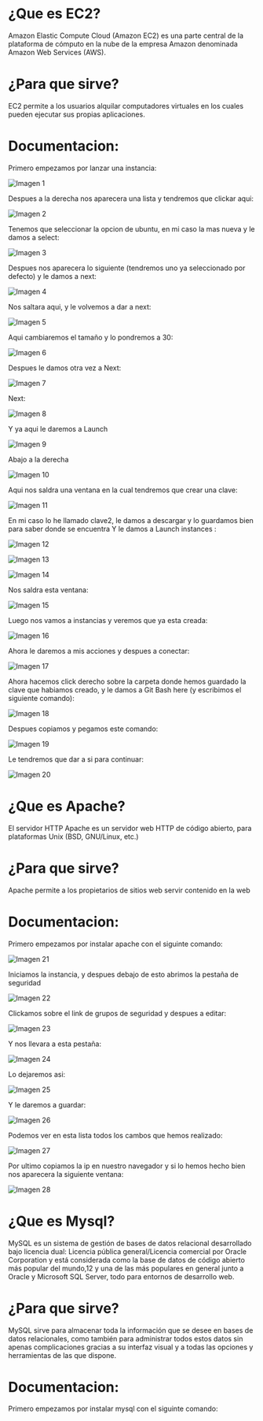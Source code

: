 # ¿Que es EC2?

Amazon Elastic Compute Cloud (Amazon EC2) es una parte central de la plataforma de cómputo en la nube de la empresa Amazon denominada Amazon Web Services (AWS).

# ¿Para que sirve?
EC2 permite a los usuarios alquilar computadores virtuales en los cuales pueden ejecutar sus propias aplicaciones.

# Documentacion:
Primero empezamos por lanzar una instancia:


![Imagen 1](aws/1.PNG)


Despues a la derecha nos aparecera una lista y tendremos que clickar aqui:


![Imagen 2](aws/2.PNG)

Tenemos que seleccionar la opcion de ubuntu, en mi caso la mas nueva y le damos a select:


![Imagen 3](aws/3.PNG)

Despues nos aparecera lo siguiente (tendremos uno ya seleccionado por defecto) y le damos a next:


![Imagen 4](aws/4.PNG)

Nos saltara aqui, y le volvemos a dar a next:


![Imagen 5](aws/5.PNG)

Aqui cambiaremos el tamaño y lo pondremos a 30:


![Imagen 6](aws/6.PNG)

Despues le damos otra vez a Next:


![Imagen 7](aws/7.PNG)

Next:


![Imagen 8](aws/8.PNG)

Y ya aqui le daremos a Launch


![Imagen 9](aws/9.PNG)

Abajo a la derecha


![Imagen 10](aws/10.PNG)

Aqui nos saldra una ventana en la cual tendremos que crear una clave:


![Imagen 11](aws/11.PNG)


En mi caso lo he llamado clave2, le damos a descargar y lo guardamos bien para saber donde se encuentra Y le damos a Launch instances :


![Imagen 12](aws/12.PNG)


![Imagen 13](aws/13.PNG)


![Imagen 14](aws/14.PNG)


Nos saldra esta ventana:


![Imagen 15](aws/15.PNG)

Luego nos vamos a instancias y veremos que ya esta creada:


![Imagen 16](aws/16.PNG)


Ahora le daremos a mis acciones y despues a conectar:


![Imagen 17](aws/17.PNG)


Ahora hacemos click derecho sobre la carpeta donde hemos guardado la clave que habiamos creado, y le damos a Git Bash here (y escribimos el siguiente comando):


![Imagen 18](aws/18.PNG)


Despues copiamos y pegamos este comando:


![Imagen 19](aws/19.PNG)


Le tendremos que dar a si para continuar:


![Imagen 20](aws/20.PNG)


# ¿Que es Apache?

El servidor HTTP Apache es un servidor web HTTP de código abierto, para plataformas Unix (BSD, GNU/Linux, etc.)

# ¿Para que sirve?
Apache permite a los propietarios de sitios web servir contenido en la web

# Documentacion:
Primero empezamos por instalar apache con el siguinte comando:


![Imagen 21](apache/21.PNG)


Iniciamos la instancia, y despues debajo de esto abrimos la pestaña de seguridad


![Imagen 22](apache/22.PNG)


Clickamos sobre el link de grupos de seguridad y despues a editar:


![Imagen 23](apache/23.PNG)


Y nos llevara a esta pestaña:


![Imagen 24](apache/24.PNG)


Lo dejaremos asi:


![Imagen 25](apache/25.PNG)


Y le daremos a guardar:


![Imagen 26](apache/26.PNG)


Podemos ver en esta lista todos los cambos que hemos realizado:


![Imagen 27](apache/27.PNG)


Por ultimo copiamos la ip en nuestro navegador y si lo hemos hecho bien nos aparecera la siguiente ventana:


![Imagen 28](apache/28.PNG)


# ¿Que es Mysql?

MySQL es un sistema de gestión de bases de datos relacional desarrollado bajo licencia dual: Licencia pública general/Licencia comercial por Oracle Corporation y está considerada como la base de datos de código abierto más popular del mundo,1​2​ y una de las más populares en general junto a Oracle y Microsoft SQL Server, todo para entornos de desarrollo web.

# ¿Para que sirve?
MySQL sirve para almacenar toda la información que se desee en bases de datos relacionales, como también para administrar todos estos datos sin apenas complicaciones gracias a su interfaz visual y a todas las opciones y herramientas de las que dispone.

# Documentacion:
Primero empezamos por instalar mysql con el siguinte comando:




